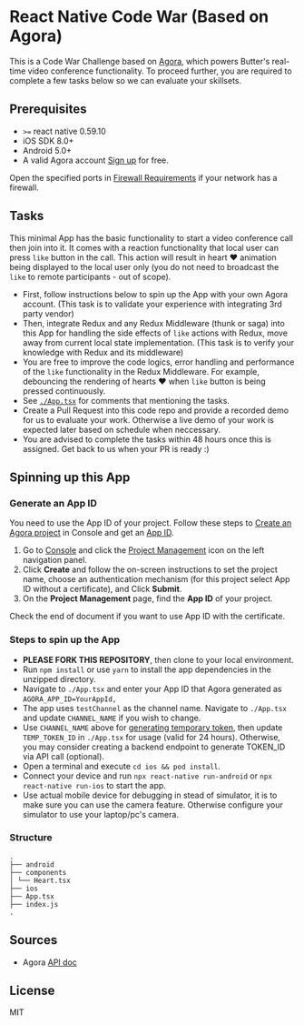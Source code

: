 # React Native Code War (Based on Agora)

This is a Code War Challenge based on [Agora](https://www.agora.io/en), which powers Butter's real-time video conference functionality. To proceed further, you are required to complete a few tasks below so we can evaluate your skillsets.

## Prerequisites

* `>=` react native 0.59.10
* iOS SDK 8.0+
* Android 5.0+
* A valid Agora account [Sign up](https://dashboard.agora.io/en/) for free.

Open the specified ports in [Firewall Requirements](https://docs.agora.io/en/Agora%20Platform/firewall?platform=All%20Platforms) if your network has a firewall.

## Tasks
This minimal App has the basic functionality to start a video conference call then join into it. It comes with a reaction functionality that local user can press `like` button in the call. This action will result in heart ♥️  animation being displayed to the local user only (you do not need to broadcast the `like` to remote participants - out of scope).

* First, follow instructions below to spin up the App with your own Agora account. (This task is to validate your experience with integrating 3rd party vendor)
* Then, integrate Redux and any Redux Middleware (thunk or saga) into this App for handling the side effects of `like` actions with Redux, move away from current local state implementation. (This task is to verify your knowledge with Redux and its middleware)
* You are free to improve the code logics, error handling and performance of the `like` functionality in the Redux Middleware. For example, debouncing the rendering of hearts ♥️ when `like` button is being pressed continuously. 
* See [`./App.tsx`](https://github.com/MeetButter/ReactNativeCodeWar/blob/master/App.tsx) for comments that mentioning the tasks.
* Create a Pull Request into this code repo and provide a recorded demo for us to evaluate your work. Otherwise a live demo of your work is expected later based on schedule when neccessary.
* You are advised to complete the tasks within 48 hours once this is assigned. Get back to us when your PR is ready :)

## Spinning up this App
### Generate an App ID

You need to use the App ID of your project. Follow these steps to [Create an Agora project](https://docs.agora.io/en/Agora%20Platform/manage_projects?platform=All%20Platformshttps://docs.agora.io/en/Agora%20Platform/manage_projects?platform=All%20Platforms#create-a-new-project) in Console and get an [App ID](https://docs.agora.io/en/Agora%20Platform/terms?platform=All%20Platforms#a-nameappidaapp-id).

1. Go to [Console](https://dashboard.agora.io/) and click the [Project Management](https://dashboard.agora.io/projects) icon on the left navigation panel. 
2. Click **Create** and follow the on-screen instructions to set the project name, choose an authentication mechanism (for this project select App ID without a certificate), and Click **Submit**. 
3. On the **Project Management** page, find the **App ID** of your project. 

Check the end of document if you want to use App ID with the certificate.

### Steps to spin up the App

* **PLEASE FORK THIS REPOSITORY**, then clone to your local environment.
* Run `npm install` or use `yarn` to install the app dependencies in the unzipped directory.
* Navigate to `./App.tsx` and enter your App ID that Agora generated as `AGORA_APP_ID=YourAppId,`
* The app uses `testChannel` as the channel name. Navigate to `./App.tsx` and update `CHANNEL_NAME` if you wish to change.
* Use `CHANNEL_NAME` above for [generating temporary token](https://docs.agora.io/en/Agora%20Platform/token#3-generate-a-token), then update `TEMP_TOKEN_ID` in `./App.tsx` for usage (valid for 24 hours). Otherwise, you may consider creating a backend endpoint to generate TOKEN_ID via API call (optional).
* Open a terminal and execute `cd ios && pod install`.
* Connect your device and run `npx react-native run-android` or `npx react-native run-ios` to start the app.
* Use actual mobile device for debugging in stead of simulator, it is to make sure you can use the camera feature. Otherwise configure your simulator to use your laptop/pc's camera.

### Structure

```
.
├── android
├── components
│ └── Heart.tsx
├── ios
├── App.tsx
├── index.js
.
```

## Sources
* Agora [API doc](https://docs.agora.io/en/)

## License
MIT
